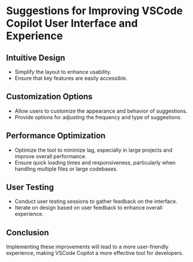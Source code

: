 # Suggestions for Improving VSCode Copilot User Interface and Experience

## Intuitive Design
- Simplify the layout to enhance usability.
- Ensure that key features are easily accessible.

## Customization Options
- Allow users to customize the appearance and behavior of suggestions.
- Provide options for adjusting the frequency and type of suggestions.

## Performance Optimization
- Optimize the tool to minimize lag, especially in large projects and improve overall performance.
- Ensure quick loading times and responsiveness, particularly when handling multiple files or large codebases.

## User Testing
- Conduct user testing sessions to gather feedback on the interface.
- Iterate on design based on user feedback to enhance overall experience.

## Conclusion
Implementing these improvements will lead to a more user-friendly experience, making VSCode Copilot a more effective tool for developers.
